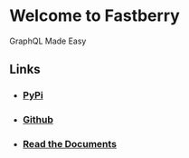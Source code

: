 # Welcome to **Fastberry**

GraphQL Made Easy

## Links

- ### [PyPi](https://pypi.org/project/fastberry)
- ### [Github](https://github.com/hlop3z/fastberry)
- ### [Read the Documents](https://hlop3z.github.io/fastberry/)
